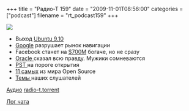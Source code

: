 +++
title = "Радио-Т 159"
date = "2009-11-01T08:56:00"
categories = ["podcast"]
filename = "rt_podcast159"
+++

![](https://radio-t.com/images/radio-t/rt159.jpg)


- Выход [Ubuntu 9.10](http://www.opennet.ru/opennews/art.shtml?num=24033)
- [Google](http://www.techcrunch.com/2009/10/28/google-redefines-car-gps-navigation-google-maps-navigation-android/) разрушает рынок навигации
- Facebook станет на [$700М](http://webplanet.ru/news/law/2009/10/30/facebook_spam.html) богаче, но не сразу
- [Oracle ](http://habrahabr.ru/blogs/Sun/73708/)сказал всю правду. Мужики сомневаются
- [PST ](http://soft.compulenta.ru/471573/)на пороге открытия
- [11 самых](http://www.smashingapps.com/2009/10/27/11-most-popular-open-source-softwares-of-all-time.html) из мира Open Source
- [Темы ](http://radio-t.com/temi_dlja_vipuskov/temy-dlya-159/)наших слушателей

[Аудио](http://archive.rucast.net/radio-t/media/rt_podcast159.mp3)
[radio-t.torrent](http://www.radio-t.com/torrents/rt_podcast159.mp3.torrent)

[Лог чата](http://chat.radio-t.com/logs/radio-t-159.html)
<audio src="http://archive.rucast.net/radio-t/media/rt_podcast159.mp3" preload="none"></audio>